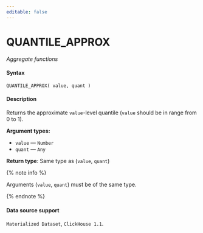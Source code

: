 ```yaml
---
editable: false
---
```


# QUANTILE_APPROX

_Aggregate functions_

#### Syntax


```
QUANTILE_APPROX( value, quant )
```

#### Description
Returns the approximate `value`-level quantile (`value` should be in range from 0 to 1).

**Argument types:**
- `value` — `Number`
- `quant` — `Any`


**Return type**: Same type as (`value`, `quant`)

{% note info %}

Arguments (`value`, `quant`) must be of the same type.

{% endnote %}


#### Data source support

`Materialized Dataset`, `ClickHouse 1.1`.
